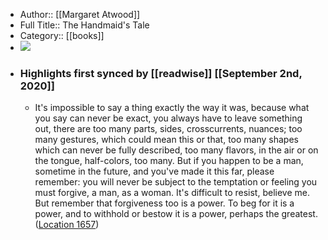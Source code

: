 - Author:: [[Margaret Atwood]]
- Full Title:: The Handmaid's Tale
- Category:: [[books]]
- ![](https://images-na.ssl-images-amazon.com/images/I/41aPpkv7ZjL._SL400_.jpg)
- ### Highlights first synced by [[readwise]] [[September 2nd, 2020]]
    - It's impossible to say a thing exactly the way it was, because what you say can never be exact, you always have to leave something out, there are too many parts, sides, crosscurrents, nuances; too many gestures, which could mean this or that, too many shapes which can never be fully described, too many flavors, in the air or on the tongue, half-colors, too many. But if you happen to be a man, sometime in the future, and you've made it this far, please remember: you will never be subject to the temptation or feeling you must forgive, a man, as a woman. It's difficult to resist, believe me. But remember that forgiveness too is a power. To beg for it is a power, and to withhold or bestow it is a power, perhaps the greatest. ([Location 1657](https://readwise.io/to_kindle?action=open&asin=B003JFJHTS&location=1657))
